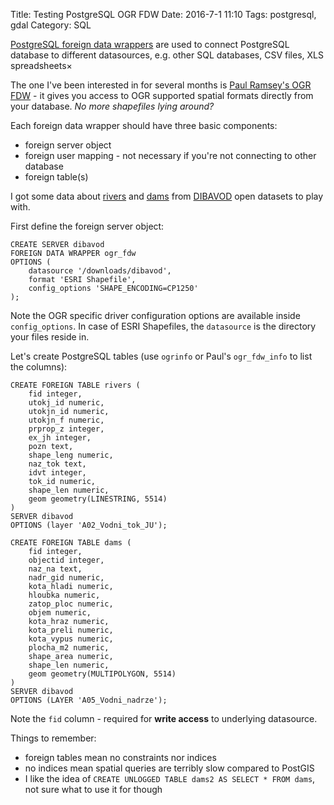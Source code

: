 Title: Testing PostgreSQL OGR FDW
Date: 2016-7-1 11:10
Tags: postgresql, gdal
Category: SQL

[PostgreSQL foreign data wrappers](https://wiki.postgresql.org/wiki/Foreign_data_wrappers) are used to connect PostgreSQL database to different datasources, e.g. other SQL databases, CSV files, XLS spreadsheets&times;

The one I've been interested in for several months is [Paul Ramsey's OGR FDW](https://github.com/pramsey/pgsql-ogr-fdw) - it gives you access to OGR supported spatial formats directly from your database. *No more shapefiles lying around?*

Each foreign data wrapper should have three basic components:

* foreign server object
* foreign user mapping - not necessary if you're not connecting to other database
* foreign table(s)

I got some data about [rivers](http://www.dibavod.cz/download.php?id_souboru=1413) and [dams](http://www.dibavod.cz/download.php?id_souboru=1416) from [DIBAVOD](http://www.dibavod.cz) open datasets to play with.

First define the foreign server object:

    CREATE SERVER dibavod
    FOREIGN DATA WRAPPER ogr_fdw
    OPTIONS (
        datasource '/downloads/dibavod',
        format 'ESRI Shapefile',
        config_options 'SHAPE_ENCODING=CP1250'
    );

Note the OGR specific driver configuration options are available inside `config_options`. In case of ESRI Shapefiles, the `datasource` is the directory your files reside in.

Let's create PostgreSQL tables (use `ogrinfo` or Paul's `ogr_fdw_info` to list the columns):

    CREATE FOREIGN TABLE rivers (
        fid integer,
        utokj_id numeric,
        utokjn_id numeric,
        utokjn_f numeric,
        prprop_z integer,
        ex_jh integer,
        pozn text,
        shape_leng numeric,
        naz_tok text,
        idvt integer,
        tok_id numeric,
        shape_len numeric,
        geom geometry(LINESTRING, 5514)
    )
    SERVER dibavod
    OPTIONS (layer 'A02_Vodni_tok_JU');

    CREATE FOREIGN TABLE dams (
        fid integer,
        objectid integer,
        naz_na text,
        nadr_gid numeric,
        kota_hladi numeric,
        hloubka numeric,
        zatop_ploc numeric,
        objem numeric,
        kota_hraz numeric,
        kota_preli numeric,
        kota_vypus numeric,
        plocha_m2 numeric,
        shape_area numeric,
        shape_len numeric,
        geom geometry(MULTIPOLYGON, 5514)
    )
    SERVER dibavod
    OPTIONS (LAYER 'A05_Vodni_nadrze');

Note the `fid` column - required for **write access** to underlying datasource.

Things to remember:
* foreign tables mean no constraints nor indices
* no indices mean spatial queries are terribly slow compared to PostGIS
* I like the idea of `CREATE UNLOGGED TABLE dams2 AS SELECT * FROM dams`, not sure what to use it for though